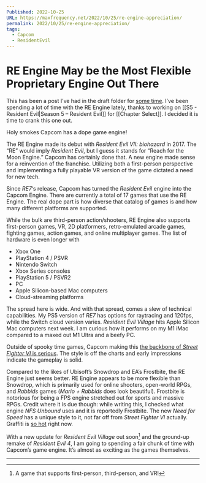 ```yaml
---
Published: 2022-10-25
URL: https://maxfrequency.net/2022/10/25/re-engine-appreciation/
permalink: 2022/10/25/re-engine-appreciation/
tags:
  - Capcom
  - ResidentEvil
---
```

# RE Engine May be the Most Flexible Proprietary Engine Out There

This has been a post I’ve had in the draft folder for [some time](https://twitter.com/MaxRoberts143/status/1536756048945717248). I’ve been spending a lot of time with the RE Engine lately, thanks to working on [[S5 - Resident Evil|Season 5 – Resident Evil]] for [[Chapter Select]]. I decided it is time to crank this one out.

Holy smokes Capcom has a dope game engine!

The RE Engine made its debut with *Resident Evil VII: biohazard* in 2017. The “RE” would imply *Resident Evil*, but I guess it stands for “Reach for the Moon Engine.” Capcom has certainly done that. A new engine made sense for a reinvention of the franchise. Utilizing both a first-person perspective and implementing a fully playable VR version of the game dictated a need for new tech.

Since *RE7*‘s release, Capcom has turned the *Resident Evil* engine into the Capcom Engine. There are currently a total of 17 games that use the RE Engine. The real dope part is how diverse that catalog of games is and how many different platforms are supported.

While the bulk are third-person action/shooters, RE Engine also supports first-person games, VR, 2D platformers, retro-emulated arcade games, fighting games, action games, and online multiplayer games. The list of hardware is even longer with

- Xbox One
- PlayStation 4 / PSVR
- Nintendo Switch
- Xbox Series consoles
- PlayStation 5 / PSVR2
- PC
- Apple Silicon-based Mac computers
- Cloud-streaming platforms

The spread here is wide. And with that spread, comes a slew of technical capabilities. My PS5 version of *RE7* has options for raytracing and 120fps, while the Switch cloud version varies. *Resident Evil Village* hits Apple Silicon Mac computers next week. I am curious how it performs on my M1 iMac compared to a maxed out M1 Ultra and a beefy PC.

Outside of spooky time games, Capcom making this [the backbone of *Street Fighter VI* is serious](https://twitter.com/streetfighter/status/1533101503417921536). The style is off the charts and early impressions indicate the gameplay is solid.

Compared to the likes of Ubisoft’s Snowdrop and EA’s Frostbite, the RE Engine just seems better. RE Engine appears to be more flexible than Snowdrop, which is primarily used for online shooters, open-world RPGs, and *Rabbids* games (*Mario + Rabbids* does look beautiful). Frostbite is notorious for being a FPS engine stretched out for sports and massive RPGs. Credit where it is due though: while writing this, I checked what engine *NFS Unbound* uses and it is reportedly Frostbite. The new *Need for Speed* has a unique style to it, not far off from *Street Fighter VI* actually. Graffiti is [so hot](https://knowyourmeme.com/memes/x-is-so-hot-right-now) right now.

With a new update for *Resident Evil Village* out soon[^1] and the ground-up remake of *Resident Evil 4*, I am going to spending a fair chunk of time with Capcom’s game engine. It’s almost as exciting as the games themselves.

---
[^1]: A game that supports first-person, third-person, and VR!
